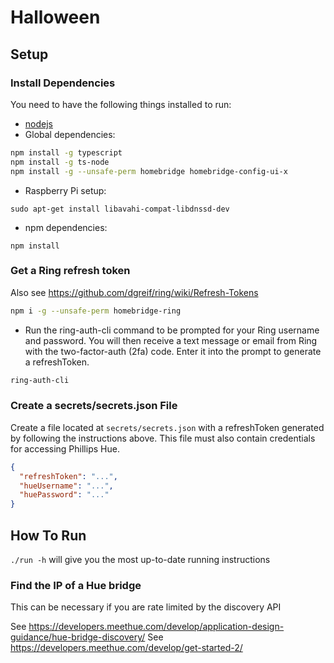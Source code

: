 # Halloween

## Setup

### Install Dependencies

You need to have the following things installed to run:

- [nodejs](https://nodejs.org/en/)
- Global dependencies:

```bash
npm install -g typescript
npm install -g ts-node
npm install -g --unsafe-perm homebridge homebridge-config-ui-x
```

- Raspberry Pi setup:
```
sudo apt-get install libavahi-compat-libdnssd-dev
```

- npm dependencies:

```
npm install
```

### Get a Ring refresh token

Also see https://github.com/dgreif/ring/wiki/Refresh-Tokens

```bash
npm i -g --unsafe-perm homebridge-ring
```

- Run the ring-auth-cli command to be prompted for your Ring username and password. You will then receive a text message or email from Ring with the two-factor-auth (2fa) code. Enter it into the prompt to generate a refreshToken.

```bash
ring-auth-cli
```

### Create a secrets/secrets.json File

Create a file located at `secrets/secrets.json` with a refreshToken generated by following the instructions above. This file must also contain credentials for accessing Phillips Hue.

```json
{
  "refreshToken": "...",
  "hueUsername": "...",
  "huePassword": "..."
}
```

## How To Run

`./run -h` will give you the most up-to-date running instructions

### Find the IP of a Hue bridge

This can be necessary if you are rate limited by the discovery API

See https://developers.meethue.com/develop/application-design-guidance/hue-bridge-discovery/
See https://developers.meethue.com/develop/get-started-2/
